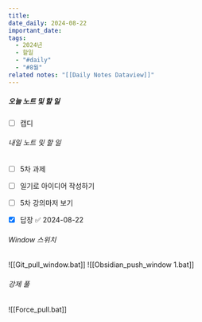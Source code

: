 ```yaml
---
title: 
date_daily: 2024-08-22
important_date: 
tags:
  - 2024년
  - 할일
  - "#daily"
  - "#8월"
related notes: "[[Daily Notes Dataview]]"
---
```

##### 오늘 노트 및 할 일 
- [ ] 캡디




###### 내일 노트 및 할 일
- [ ] 5차 과제
- [ ] 일기로 아이디어 작성하기
- [ ] 5차 강의마저 보기
- [x] 답장 ✅ 2024-08-22


######  Window 스위치
![[Git_pull_window.bat]]
![[Obsidian_push_window 1.bat]]



###### 강제 풀
![[Force_pull.bat]]